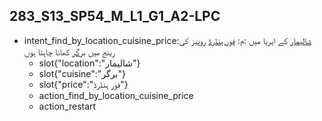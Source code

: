 ## 283_S13_SP54_M_L1_G1_A2-LPC
* intent_find_by_location_cuisine_price:[شالیمار](location) کے ایریا میں :م: [فور ہنڈرڈ](price) روپیز کی رینج میں [برگر](cuisine) کھانا چاہتا ہوں
	- slot{"location":"شالیمار"}
	- slot{"cuisine":"برگر"}
	- slot{"price":"فور ہنڈرڈ"}
	- action_find_by_location_cuisine_price
	- action_restart